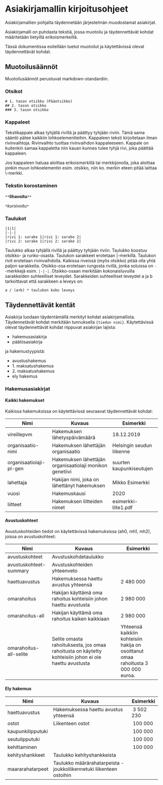 # Asiakirjamallin kirjoitusohjeet

Asiakirjamallien pohjalta täydennetään järjestelmän muodostamat asiakirjat. 

Asiakirjamalli on puhdasta tekstiä, jossa muotoilu ja täydennettävät kohdat määritetään tietyillä erikoismerkeillä.

Tässä dokumentissa esitellään tuetut muotoilut ja käytettävissä olevat täydennettävät kohdat.

## Muotoilusäännöt

Muotoilusäännöt perustuvat markdown-standardiin.

### Otsikot

    # 1. tason otsikko (Pääotsikko)
    ## 2. tason otsikko
    ### 3. tason otsikko

### Kappaleet

Tekstikappale alkaa tyhjällä rivillä ja päättyy tyhjään riviin. Tämä sama sääntö pätee kaikkiin lohkoelementteihin.
Kappaleen teksti kirjoitetaan ilman rivinvaihtoja. Rivinvaihto tuottaa rivinvaihdon kappaleeseen. 
Kappale on kuitenkin samaa kappaletta niin kauan kunnes tulee tyhjä rivi, joka päättää kappaleen.

Jos kappaleen haluaa aloittaa erikoismerkillä tai merkkijonolla, joka aloittaa jonkin muun lohkoelementin 
esim. otsikko, niin ko. merkin eteen pitää laittaa \\-merkki.

### Tekstin korostaminen 

`**`**lihavoitu**`**` 

`*`*kursivoitu*`*`

### Taulukot

    |1|1|
    |-|-|
    |rivi 1: sarake 1|rivi 1: sarake 2|
    |rivi 2: sarake 1|rivi 2: sarake 2|

Taulukko alkaa tyhjällä rivillä ja päättyy tyhjään riviin. Taulukko koostuu otsikko- ja runko-osasta. Taulukon sarakkeet erotetaan |-merkillä. Taulukon rivit erotetaan rivinvaihdolla. Kaikissa riveissä (myös otsikko) pitää olla yhtä paljon sarakkeita. Otsikko-osa erotetaan rungosta rivillä, jonka soluissa on `-`-merkkejä esim. `|-|-|`. Otsikko-osaan merkitään kokonaisluvuilla sarakkeiden suhteelliset leveydet. Sarakkeiden suhteelliset leveydet a ja b tarkoittavat että sarakkeen a leveys on: 

    a / (a+b) * taulukon koko leveys

## Täydennettävät kentät

Asiakirja luodaan täydentämällä merkityt kohdat asiakirjamallista. 
Täydennetävät kohdat merkitään tunnuksella `{tiedon nimi}`. 
Käytettävissä olevat täydennettävät kohdat riippuvat asiakirjan lajista: 

- hakemusasiakirja
- päätösasiakirja

ja hakemustyypistä:

- avustushakemus
- 1\. maksatushakemus
- 2\. maksatushakemus
- ely hakemus

### Hakemusasiakirjat

#### Kaikki hakemukset

Kaikissa hakemuksissa on käytettävissä seuraavat täydennettävät kohdat:

|Nimi|Kuvaus|Esimerkki|
|-|-|-|
|vireillepvm|Hakemuksen lähetyspäivämäärä|18.12.2019|
|organisaatio-nimi|Hakemuksen lähettäjän organisaatio|Helsingin seudun liikenne|
|organisaatiolaji-pl-gen|Hakemuksen lähettäjän organisaatiolaji monikon genetiivi|suurten kaupunkiseutujen|
|lahettaja|Hakijan nimi, joka on lähettänyt hakemuksen|Mikko Esimerkki|
|vuosi|Hakemuskausi|2020|
|liitteet|Hakemuksen liitteiden nimet|esimerkki-liite1.pdf|

#### Avustuskohteet

Avustuskohteiden tiedot on käytettävissä hakemuksissa (ah0, mh1, mh2), joissa on avustuskohteet:

|Nimi|Kuvaus|Esimerkki|
|-|-|-|
| avustuskohteet | Avustuskohdetaulukko | |
| avustuskohteet-summary | Avustuskohteiden yhteenveto |
| haettuavustus | Hakemuksessa haettu avustus yhteensä | 2 480 000 |
| omarahoitus | Hakijan käyttämä oma rahoitus kohteisiin johon haettu avustusta | 2 980 000 |
| omarahoitus-all | Hakijan käyttämä oma rahoitus kaiken kaikkiaan| 2 980 000 |
| omarahoitus-all-selite | Selite omasta rahoituksesta, jos omaa rahoitusta on käytetty kohteisiin johon ei ole haettu avustusta | Yhteensä kaikkiin kohteisiin hakija on osoittanut omaa rahoitusta 3 000 000 euroa. |

#### Ely hakemus

|Nimi|Kuvaus|Esimerkki|
|-|-|-|
| haettuavustus | Hakemuksessa haettu avustus yhteensä | 3 502 230 |
| ostot | Liikenteen ostot | 100 000 |
| kaupunkilipputuki | | 100 000 |
| seutulipputuki | | 100 000 |
| kehittaminen | | 100 000 |
| kehityshankkeet | Taulukko kehityshankkeista | |
| maararahatarpeet | Taulukko määrärahatarpeista - joukkoliikennetuki liikenteen ostoihin | |